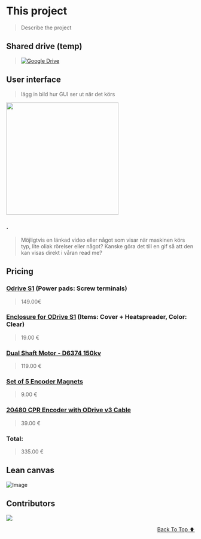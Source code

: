 # This project  
> Describe the project


## Shared drive (temp)
> [![Google Drive](https://img.shields.io/badge/Google%20Drive-4285F4?logo=googledrive&logoColor=fff)](https://drive.google.com/drive/folders/1GKdPG60LBvru-e2fMha9NIqRZFCKdvjO)


## User interface
> lägg in bild hur GUI ser ut när det körs


<img src="https://github.com/user-attachments/assets/c56ddde1-fa4f-4886-80c4-147ab2e72057" width="300" height="300" />


### .
> Möjligtvis en länkad video eller något som visar när maskinen körs typ, lite oliak rörelser eller något?
> Kanske göra det till en gif så att den kan visas direkt i våran read me?



## Pricing 
### [Odrive S1](https://eu.odriverobotics.com/shop/odrive-s1) (Power pads: Screw terminals)
> 149.00€


### [Enclosure for ODrive S1](https://eu.odriverobotics.com/shop/enclosure-for-odrive-s1) (Items: Cover + Heatspreader, Color: Clear)
> 19.00 €

### [Dual Shaft Motor - D6374 150kv](https://eu.odriverobotics.com/shop/odrive-custom-motor-d6374-150kv)
> 119.00 €

### [Set of 5 Encoder Magnets](https://eu.odriverobotics.com/shop/set-of-5-encoder-magnets)
> 9.00 €

### [20480 CPR Encoder with ODrive v3 Cable](https://odriverobotics.com/shop/20480-cpr-encoder-with-odrive-cable)
> 39.00 €

### Total:
> 335.00 €


## Lean canvas
![Image](https://github.com/user-attachments/assets/80127c9e-17d7-412f-a379-abc8f2e61ad0)



## Contributors

<a href="https://github.com/HugoPersson01/Project-Course-2-KTH-Digital-Training-Equipment/graphs/contributors">
  <img src="https://contrib.rocks/image?repo=HugoPersson01/Project-Course-2-KTH-Digital-Training-Equipment" />
</a>




<div align="right">

[Back To Top ⬆️](#This-project)
</div>




